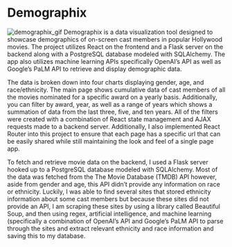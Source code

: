 # Demographix

![demographix_gif](https://github.com/mithintv/demographix/assets/13951154/5f264930-6b95-4e2d-ad81-dec2142ae066)
Demographix is a data visualization tool designed to showcase demographics of on-screen cast members  in popular Hollywood movies. The project utilizes React on the frontend and a Flask server on the backend along with a PostgreSQL database modeled with SQLAlchemy. The app also utilizes machine learning APIs specifically OpenAI’s API as well as Google’s PaLM API to retrieve and display demographic data.

The data is broken down into four charts displaying gender, age, and race/ethnicity. The main page shows cumulative data of cast members of all the movies nominated for a specific award on a yearly basis. Additionally, you can filter by award, year, as well as a range of years which shows a summation of data from the last three, five, and ten years. All of the filters were created with a combination of React state management and AJAX requests made to a backend server. Additionally, I also implemented React Router into this project to ensure that each page has a specific url that can be easily shared while still maintaining the look and feel of a single page app.

To fetch and retrieve movie data on the backend, I used a Flask server hooked up to a PostgreSQL database modeled with SQLAlchemy. Most of the data was fetched from the The Movie Database (TMDB) API however, aside from gender and age, this API didn’t provide any information on race or ethnicity. Luckily, I was able to find several sites that stored ethnicity information about some cast members but because these sites did not provide an API, I am scraping these sites by using a library called Beautiful Soup, and then using regex, artificial intelligence, and machine learning (specifically a combination of OpenAI’s API and Google’s PaLM API  to parse through the sites and extract relevant ethnicity and race information and saving this to my database.
